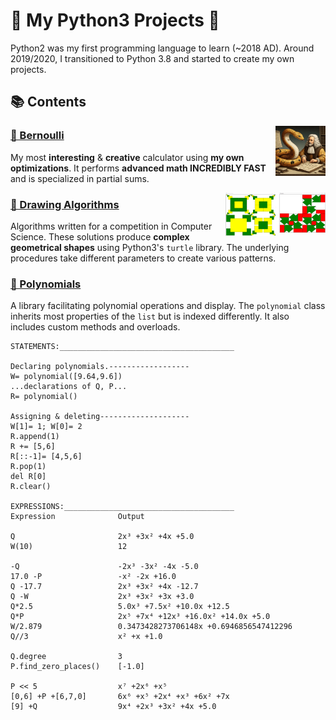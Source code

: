# 🌟 My Python3 Projects 🌟

Python2 was my first programming language to learn (~2018 AD). Around 2019/2020, I transitioned to Python 3.8 and started to create my own projects.

## 📚 Contents


<img style="float: right; width: 80px;" src="https://github.com/Siiir/Bernoulli/raw/master/Bernoulli_using_bernoulli.png"/>

### [🔢 Bernoulli](https://github.com/Siiir/Bernoulli)
My most **interesting** & **creative** calculator using **my own optimizations**. It performs **advanced math INCREDIBLY FAST** and is specialized in partial sums.


<img style="float: right; width: 80px;" src="https://github.com/Siiir/python3-drawing_algorithms/raw/stable/Dywan/Cover.png"/>
<img style="float: right; width: 80px;" src="https://github.com/Siiir/python3-drawing_algorithms/raw/stable/Mozaika/Cover.png"/>

### [🎨 Drawing Algorithms](https://github.com/Siiir/python3-drawing_algorithms)
Algorithms written for a competition in Computer Science. These solutions produce **complex geometrical shapes** using Python3's `turtle` library. The underlying procedures take different parameters to create various patterns.

### [🧮 Polynomials](https://github.com/Siiir/polynomials)
A library facilitating polynomial operations and display. The `polynomial` class inherits most properties of the `list` but is indexed differently. It also includes custom methods and overloads.

```
STATEMENTS:_______________________________________

Declaring polynomials.------------------
W= polynomial([9.64,9.6])
...declarations of Q, P...
R= polynomial()

Assigning & deleting--------------------
W[1]= 1; W[0]= 2
R.append(1)
R += [5,6]
R[::-1]= [4,5,6]
R.pop(1)
del R[0]
R.clear()

EXPRESSIONS:______________________________________
Expression          	Output

Q                   	2x³ +3x² +4x +5.0
W(10)               	12

-Q                  	-2x³ -3x² -4x -5.0
17.0 -P             	-x² -2x +16.0
Q -17.7             	2x³ +3x² +4x -12.7
Q -W                	2x³ +3x² +3x +3.0
Q*2.5               	5.0x³ +7.5x² +10.0x +12.5
Q*P                 	2x⁵ +7x⁴ +12x³ +16.0x² +14.0x +5.0
W/2.879             	0.3473428273706148x +0.6946856547412296
Q//3                	x² +x +1.0

Q.degree            	3
P.find_zero_places()	[-1.0]

P << 5              	x⁷ +2x⁶ +x⁵
[0,6] +P +[6,7,0]   	6x⁶ +x⁵ +2x⁴ +x³ +6x² +7x
[9] +Q              	9x⁴ +2x³ +3x² +4x +5.0
```